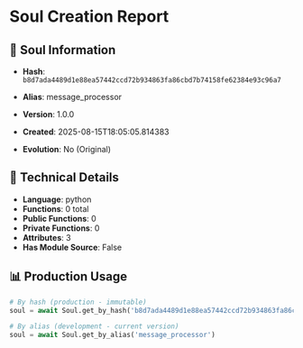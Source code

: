 # Soul Creation Report

## 🧬 Soul Information
- **Hash**: `b8d7ada4489d1e88ea57442ccd72b934863fa86cbd7b74158fe62384e93c96a7`
- **Alias**: message_processor
- **Version**: 1.0.0
- **Created**: 2025-08-15T18:05:05.814383

- **Evolution**: No (Original)

## 🔧 Technical Details
- **Language**: python
- **Functions**: 0 total
- **Public Functions**: 0
- **Private Functions**: 0
- **Attributes**: 3
- **Has Module Source**: False

## 📊 Production Usage
```python
# By hash (production - immutable)
soul = await Soul.get_by_hash('b8d7ada4489d1e88ea57442ccd72b934863fa86cbd7b74158fe62384e93c96a7')

# By alias (development - current version)
soul = await Soul.get_by_alias('message_processor')
```
